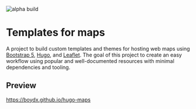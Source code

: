 ![alpha build](https://raster.shields.io/badge/alpha-0.0.2-blue.png)

# Templates for maps

A project to build custom templates and themes for hosting web maps using [Bootstrap 5](https://getbootstrap.com/), [Hugo](https://gohugo.io/), and [Leaflet](https://leafletjs.com/). The goal of this project to create an easy workflow using popular and well-documented resources with minimal dependencies and tooling. 

## Preview

https://boydx.github.io/hugo-maps

